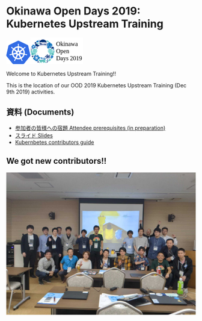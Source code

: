 # Okinawa Open Days 2019: Kubernetes Upstream Training

<a href="https://github.com/kubernetes/kubernetes"><img src="https://github.com/kubernetes/kubernetes/raw/master/logo/logo.png" width="64"></a><a href="https://www.okinawaopendays.com"><img src="./images/ood2019-logo.png"></a>

Welcome to Kubernetes Upstream Training!!

This is the location of our OOD 2019 Kubernetes Upstream Training (Dec 9th 2019) activities.

## 資料 (Documents)

* [参加者の皆様への宿題 Attendee prerequisites (in preparation)](../assets/attendee-prerequisites.md)
* [スライド Slides](../assets/slide.pdf)
* [Kubernbetes contributors guide](https://github.com/kubernetes/community/tree/master/contributors/guide)

## We got new contributors!! 

![group photo](images/ood2019-photo.jpg
)
